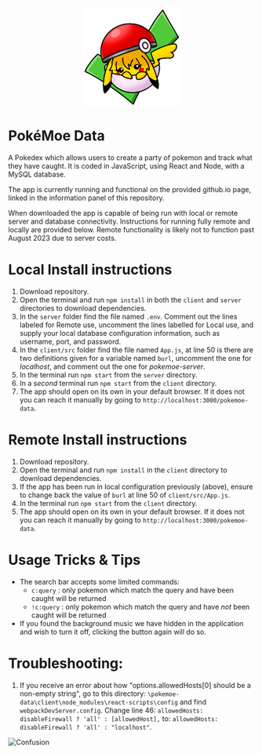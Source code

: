 <p align="center"><img src="https://github.com/Animrac/pokemoe-data/blob/main/client/src/moe.png?raw=true" alt="Confusion" width=200></p>

# PokéMoe Data
A Pokedex which allows users to create a party of pokemon and track what they have caught. It is coded in JavaScript, using React and Node, with a MySQL database.

The app is currently running and functional on the provided github.io page, linked in the information panel of this repository.

When downloaded the app is capable of being run with local or remote server and database connectivity. Instructions for running fully remote and locally are provided below. Remote functionality is likely not to function past August 2023 due to server costs.

# Local Install instructions
1. Download repository.
1. Open the terminal and run `npm install` in both the `client` and `server` directories to download dependencies.
1. In the `server` folder find the file named `.env`. Comment out the lines labeled for Remote use, uncomment the lines labelled for Local use, and supply your local database configuration information, such as username, port, and password.
1. In the `client/src` folder find the file named `App.js`, at line 50 is there are two definitions given for a variable named `burl`, uncomment the one for _localhost_, and comment out the one for _pokemoe-server_.
1. In the terminal run `npm start` from the `server` directory.
1. In a _second_ terminal run `npm start` from the `client` directory.
1. The app should open on its own in your default browser. If it does not you can reach it manually by going to `http://localhost:3000/pokemoe-data`.

# Remote Install instructions
1. Download repository.
1. Open the terminal and run `npm install` in the `client` directory to download dependencies.
1. If the app has been run in local configuration previously (above), ensure to change back the value of `burl` at line 50 of `client/src/App.js`.
1. In the terminal run `npm start` from the `client` directory.
1. The app should open on its own in your default browser. If it does not you can reach it manually by going to `http://localhost:3000/pokemoe-data`.

# Usage Tricks & Tips
* The search bar accepts some limited commands:
    * `c:query` : only pokemon which match the query and have been caught will be returned
    * `!c:query` : only pokemon which match the query and have *not* been caught will be returned
* If you found the background music we have hidden in the application and wish to turn it off, clicking the button again will do so.

# Troubleshooting:
1. If you receive an error about how "options.allowedHosts[0] should be a non-empty string", go to this directory: `\pokemoe-data\client\node_modules\react-scripts\config` and find `webpackDevServer.config`. Change line 46: `allowedHosts: disableFirewall ? 'all' : [allowedHost],` to: `allowedHosts: disableFirewall ? 'all' : "localhost"`.


<img src="https://github.com/cat-milk/Anime-Girls-Holding-Programming-Books/blob/master/NodeJs/Hifumi_Takimoto_NodeJs.png?raw=true" alt="Confusion">

